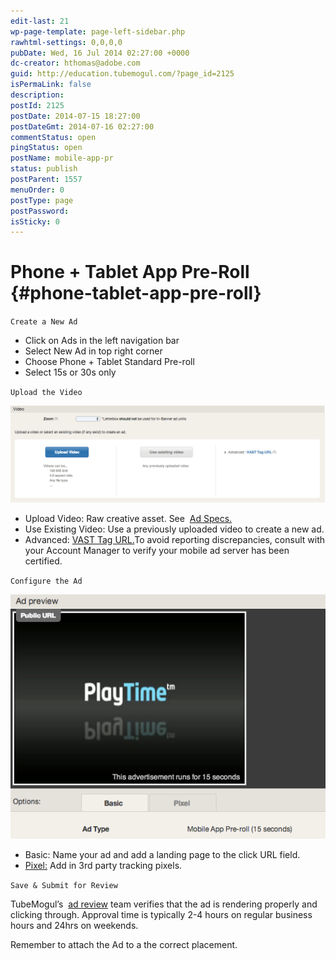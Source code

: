 ```yaml
---
edit-last: 21
wp-page-template: page-left-sidebar.php
rawhtml-settings: 0,0,0,0
pubDate: Wed, 16 Jul 2014 02:27:00 +0000
dc-creator: hthomas@adobe.com
guid: http://education.tubemogul.com/?page_id=2125
isPermaLink: false
description: 
postId: 2125
postDate: 2014-07-15 18:27:00
postDateGmt: 2014-07-16 02:27:00
commentStatus: open
pingStatus: open
postName: mobile-app-pr
status: publish
postParent: 1557
menuOrder: 0
postType: page
postPassword: 
isSticky: 0
---
```


# Phone + Tablet App Pre-Roll {#phone-tablet-app-pre-roll}

`Create a New Ad`

* Click on Ads in the left navigation bar
* Select New Ad in top right corner
* Choose Phone + Tablet Standard&nbsp;Pre-roll
* Select 15s or 30s only

`Upload the Video`
  
[ ![Vast Upload](assets/vast-upload.png)](assets/vast-upload.png)

* Upload Video: Raw creative asset. See&nbsp; [Ad Specs.](../user-guide/planning/ad-formats/ad-specs.md)
* Use Existing Video: Use a previously uploaded video to create a new ad.
* Advanced: [VAST Tag URL.](../user-guide/execution/ad-unit-setup/3rd-party-tracking-adserving/ad-tags.md)To avoid reporting discrepancies, consult with your Account Manager to verify your mobile ad server has been certified.

`Configure the Ad`
  
[ ![Mobile PR](assets/mobile-pr.png)](assets/mobile-pr.png)

* Basic: Name your ad and add a landing page to the click URL field.
* [Pixel:](../user-guide/execution/ad-unit-setup/3rd-party-tracking-adserving/tracking-pixels.md)&nbsp;Add in 3rd party tracking pixels.

`Save & Submit for Review`
  
TubeMogul’s&nbsp; [ad review](../user-guide/execution/ad-unit-setup/ad-reviews.md)&nbsp;team&nbsp;verifies&nbsp;that the ad is rendering properly and clicking through. Approval time is typically 2-4 hours on regular business hours and 24hrs on weekends.
  
Remember to attach the Ad to a the correct placement.

